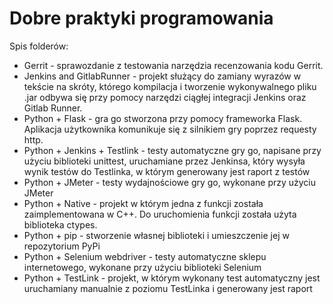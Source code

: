 # Dobre praktyki programowania

Spis folderów:<br />

- Gerrit - sprawozdanie z testowania narzędzia recenzowania kodu Gerrit.<br />
- Jenkins and GitlabRunner - projekt służący do zamiany wyrazów w tekście na skróty,
  którego kompilacja i tworzenie wykonywalnego pliku .jar odbywa się przy pomocy narzędzi ciągłej integracji Jenkins oraz Gitlab Runner.<br />
- Python + Flask - gra go stworzona przy pomocy frameworka Flask. Aplikacja użytkownika komunikuje się z silnikiem gry poprzez requesty http.<br />
- Python + Jenkins + Testlink - testy automatyczne gry go, napisane przy użyciu biblioteki unittest, uruchamiane przez Jenkinsa, który wysyła wynik testów do Testlinka, w którym generowany jest raport z testów<br />
- Python + JMeter - testy wydajnościowe gry go, wykonane przy użyciu JMeter<br />
- Python + Native - projekt w którym jedna z funkcji została zaimplementowana w C++. Do uruchomienia funkcji została użyta biblioteka ctypes.<br />
- Python + pip - stworzenie własnej biblioteki i umieszczenie jej w repozytorium PyPi
- Python + Selenium webdriver - testy automatyczne sklepu internetowego, wykonane przy użyciu biblioteki Selenium<br />
- Python + TestLink - projekt, w którym wykonany test automatyczny jest uruchamiany manualnie z poziomu TestLinka i generowany jest raport
